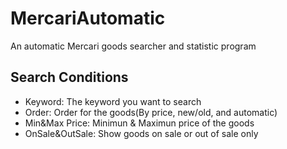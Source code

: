 # MercariAutomatic

An automatic Mercari goods searcher and statistic program

## Search Conditions
* Keyword: The keyword you want to search
* Order: Order for the goods(By price, new/old, and automatic)
* Min&Max Price: Minimun & Maximun price of the goods
* OnSale&OutSale: Show goods on sale or out of sale only
